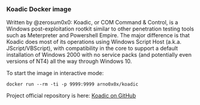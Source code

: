### Koadic Docker image
  
Written by @zerosum0x0: Koadic, or COM Command & Control, is a Windows post-exploitation rootkit similar to other penetration testing tools such as Meterpreter and Powershell Empire. The major difference is that Koadic does most of its operations using Windows Script Host (a.k.a. JScript/VBScript), with compatibility in the core to support a default installation of Windows 2000 with no service packs (and potentially even versions of NT4) all the way through Windows 10.

To start the image in interactive mode:
  
`docker run --rm -ti -p 9999:9999 arno0x0x/koadic`
  
Project official repository is here: [Koadic on GitHub](https://github.com/zerosum0x0/koadic)